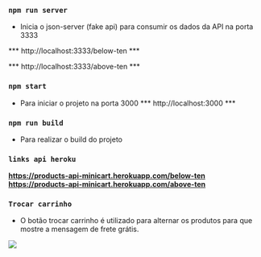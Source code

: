 ### `npm run server`

- Inicia o json-server (fake api) para consumir os dados da API na porta 3333 

*** http://localhost:3333/below-ten ***  

*** http://localhost:3333/above-ten ***

### `npm start`

- Para iniciar o projeto na porta 3000 *** http://localhost:3000 ***

### `npm run build`

- Para realizar o build do projeto

### `links api heroku`

**https://products-api-minicart.herokuapp.com/below-ten**
**https://products-api-minicart.herokuapp.com/above-ten**
### `Trocar carrinho`

- O botão trocar carrinho é utilizado para alternar os produtos para que mostre a mensagem de frete grátis.


<div>
<img src="https://user-images.githubusercontent.com/43824795/181790252-6d2f061d-bfcf-4670-b5a2-016a261f502f.gif
" />
</div>





